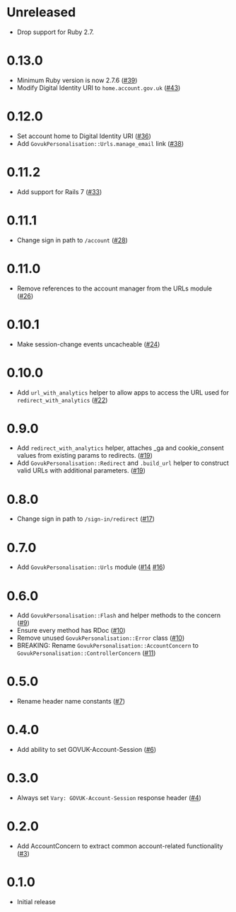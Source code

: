 # Unreleased

* Drop support for Ruby 2.7.

# 0.13.0

- Minimum Ruby version is now 2.7.6 ([#39](https://github.com/alphagov/govuk_personalisation/pull/39))
- Modify Digital Identity URI to `home.account.gov.uk` ([#43](https://github.com/alphagov/govuk_personalisation/pull/43))

# 0.12.0

- Set account home to Digital Identity URI ([#36](https://github.com/alphagov/govuk_personalisation/pull/36))
- Add `GovukPersonalisation::Urls.manage_email` link ([#38](https://github.com/alphagov/govuk_personalisation/pull/38))

# 0.11.2

- Add support for Rails 7 ([#33](https://github.com/alphagov/govuk_personalisation/pull/33))

# 0.11.1

- Change sign in path to `/account` ([#28](https://github.com/alphagov/govuk_personalisation/pull/28))

# 0.11.0

- Remove references to the account manager from the URLs module ([#26](https://github.com/alphagov/govuk_personalisation/pull/26))

# 0.10.1

- Make session-change events uncacheable ([#24](https://github.com/alphagov/govuk_personalisation/pull/24))

# 0.10.0

- Add `url_with_analytics` helper to allow apps to access the URL used for `redirect_with_analytics` ([#22](https://github.com/alphagov/govuk_personalisation/pull/22))

# 0.9.0

- Add `redirect_with_analytics` helper, attaches \_ga and cookie_consent values from existing params to redirects. ([#19](https://github.com/alphagov/govuk_personalisation/pull/19))
- Add `GovukPersonalisation::Redirect` and `.build_url` helper to construct valid URLs with additional parameters. ([#19](https://github.com/alphagov/govuk_personalisation/pull/19))

# 0.8.0

- Change sign in path to `/sign-in/redirect` ([#17](https://github.com/alphagov/govuk_personalisation/pull/17))

# 0.7.0

- Add `GovukPersonalisation::Urls` module ([#14](https://github.com/alphagov/govuk_personalisation/pull/14) [#16](https://github.com/alphagov/govuk_personalisation/pull/16))

# 0.6.0

- Add `GovukPersonalisation::Flash` and helper methods to the concern ([#9](https://github.com/alphagov/govuk_personalisation/pull/9))
- Ensure every method has RDoc ([#10](https://github.com/alphagov/govuk_personalisation/pull/10))
- Remove unused `GovukPersonalisation::Error` class ([#10](https://github.com/alphagov/govuk_personalisation/pull/10))
- BREAKING: Rename `GovukPersonalisation::AccountConcern` to `GovukPersonalisation::ControllerConcern` ([#11](https://github.com/alphagov/govuk_personalisation/pull/11))

# 0.5.0

- Rename header name constants ([#7](https://github.com/alphagov/govuk_personalisation/pull/7))

# 0.4.0

- Add ability to set GOVUK-Account-Session ([#6](https://github.com/alphagov/govuk_personalisation/pull/6))

# 0.3.0

- Always set `Vary: GOVUK-Account-Session` response header ([#4](https://github.com/alphagov/govuk_personalisation/pull/4))

# 0.2.0

- Add AccountConcern to extract common account-related functionality ([#3](https://github.com/alphagov/govuk_personalisation/pull/3))

# 0.1.0

- Initial release
